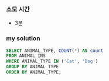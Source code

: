 ### 소모 시간
- 3분

### my solution
```sql
SELECT ANIMAL_TYPE, COUNT(*) AS count
FROM ANIMAL_INS
WHERE ANIMAL_TYPE IN ('Cat', 'Dog')
GROUP BY ANIMAL_TYPE
ORDER BY ANIMAL_TYPE;
```
